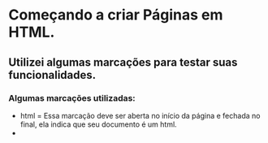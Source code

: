# Começando a criar Páginas em HTML.

## Utilizei algumas marcações para testar suas funcionalidades. 

### Algumas marcações utilizadas:

-  html = Essa marcação deve ser aberta no início da página e fechada no final, ela indica que seu documento é um html.
- <title> = Utilizada para colocar um titulo na página.
- <style> = Com essa marcação você pode criar varios estilos e colocar um nome para ele e depois utilizar em varias parte do seu documento.
- body = É onde ficará o conteúdo da sua página, o corpo da página.
